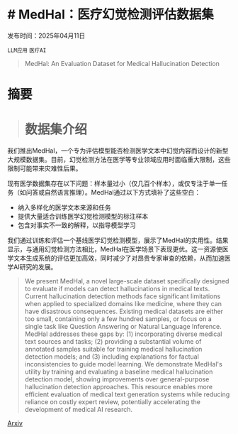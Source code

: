 # # MedHal：医疗幻觉检测评估数据集

发布时间：2025年04月11日

`LLM应用` `医疗AI`

> MedHal: An Evaluation Dataset for Medical Hallucination Detection

# 摘要

> # 数据集介绍
我们推出MedHal，一个专为评估模型能否检测医学文本中幻觉内容而设计的新型大规模数据集。目前，幻觉检测方法在医学等专业领域应用时面临重大限制，这些限制可能带来灾难性后果。

现有医学数据集存在以下问题：样本量过小（仅几百个样本），或仅专注于单一任务（如问答或自然语言推理）。MedHal通过以下方式填补了这些空白：
- 纳入多样化的医学文本来源和任务
- 提供大量适合训练医学幻觉检测模型的标注样本
- 包含对事实不一致的解释，以指导模型学习

我们通过训练和评估一个基线医学幻觉检测模型，展示了MedHal的实用性。结果显示，与通用幻觉检测方法相比，MedHal在医学场景下表现更优。这一资源使医学文本生成系统的评估更加高效，同时减少了对昂贵专家审查的依赖，从而加速医学AI研究的发展。

> We present MedHal, a novel large-scale dataset specifically designed to evaluate if models can detect hallucinations in medical texts. Current hallucination detection methods face significant limitations when applied to specialized domains like medicine, where they can have disastrous consequences. Existing medical datasets are either too small, containing only a few hundred samples, or focus on a single task like Question Answering or Natural Language Inference. MedHal addresses these gaps by: (1) incorporating diverse medical text sources and tasks; (2) providing a substantial volume of annotated samples suitable for training medical hallucination detection models; and (3) including explanations for factual inconsistencies to guide model learning. We demonstrate MedHal's utility by training and evaluating a baseline medical hallucination detection model, showing improvements over general-purpose hallucination detection approaches. This resource enables more efficient evaluation of medical text generation systems while reducing reliance on costly expert review, potentially accelerating the development of medical AI research.

[Arxiv](https://arxiv.org/abs/2504.08596)